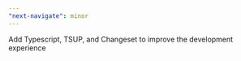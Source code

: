 ```yaml
---
"next-navigate": minor
---
```


Add Typescript, TSUP, and Changeset to improve the development experience
